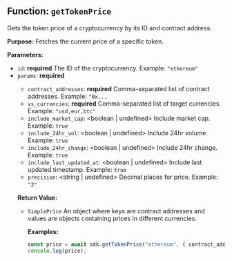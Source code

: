 ## Function: `getTokenPrice`

Gets the token price of a cryptocurrency by its ID and contract address.

**Purpose:**
Fetches the current price of a specific token.

**Parameters:**
* `id`: <string> **required** The ID of the cryptocurrency. Example: `"ethereum"`
* `params`: <object> **required**
    * `contract_addresses`: <string> **required** Comma-separated list of contract addresses. Example: `"0x...`
    * `vs_currencies`: <string> **required** Comma-separated list of target currencies. Example: `"usd,eur,btc"`
    * `include_market_cap`: <boolean | undefined> Include market cap. Example: `true`
    * `include_24hr_vol`: <boolean | undefined> Include 24hr volume. Example: `true`
    * `include_24hr_change`: <boolean | undefined> Include 24hr change. Example: `true`
    * `include_last_updated_at`: <boolean | undefined> Include last updated timestamp. Example: `true`
    * `precision`: <string | undefined> Decimal places for price. Example: `"2"`

**Return Value:**
* `SimplePrice` <object> An object where keys are contract addresses and values are objects containing prices in different currencies.

**Examples:**
```typescript
const price = await sdk.getTokenPrice("ethereum", { contract_addresses: "0x...", vs_currencies: "usd" });
console.log(price);
```